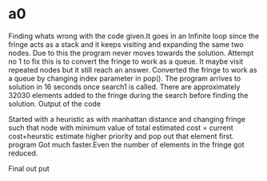 # a0

Finding whats wrong with the code given.It goes in an Infinite loop since the fringe acts as a stack and it keeps visiting and expanding the same two nodes. Due to this the program never moves towards the solution. Attempt no 1 to fix this is to convert the fringe to work as a queue. It maybe visit repeated nodes but it still reach an answer.
Converted the fringe to work as a queue by changing index parameter in pop(). The program arrives to solution in 16 seconds once search1 is called. There are approximately 32030 elements added to the fringe during the search before finding the solution. Output of the code
 
Started with a heuristic as with manhattan distance and changing fringe such that node with minimum value of total estimated cost = current cost+heurstic estimate higher priority and pop out that element first.
program Got much faster.Even the number of elements in the fringe got reduced.
 
Final out put
 




